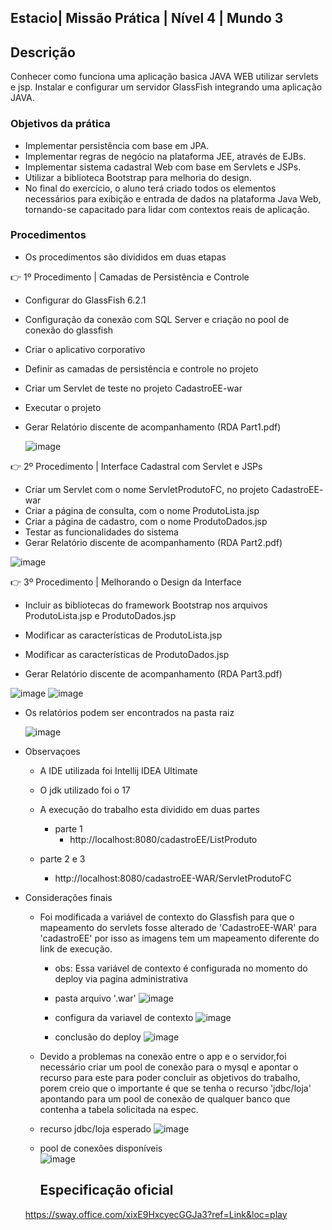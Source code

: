 ## Estacio| Missão Prática | Nível 4 | Mundo 3

## Descrição

  Conhecer como funciona uma aplicação basica JAVA WEB utilizar servlets e jsp.
  Instalar e configurar um servidor GlassFish integrando uma aplicação JAVA.
      

### Objetivos da prática

- Implementar persistência com base em JPA.
- Implementar regras de negócio na plataforma JEE, através de EJBs.
- Implementar sistema cadastral Web com   base em Servlets e JSPs.
- Utilizar a biblioteca Bootstrap para melhoria do design.
- No final do exercício, o aluno terá criado todos os elementos necessários
  para exibição e entrada de dados na plataforma Java Web, tornando-se
  capacitado para lidar com contextos reais de aplicação.
   
### Procedimentos

- Os procedimentos são divididos em duas etapas

👉 1º Procedimento | Camadas de Persistência e Controle

- Configurar do GlassFish 6.2.1 
- Configuração da conexão com SQL Server e criação no pool de conexão do glassfish
- Criar o aplicativo corporativo 
- Definir as camadas de persistência e controle no projeto
- Criar um Servlet de teste no projeto CadastroEE-war
- Executar o projeto  
- Gerar Relatório discente de acompanhamento (RDA Part1.pdf) 
      
   ![image](CadastroEE/src/images/image1.png)



 👉 2º Procedimento | Interface Cadastral com Servlet e JSPs

 - Criar um Servlet com o nome ServletProdutoFC, no projeto CadastroEE-
   war
 - Criar a página de consulta, com o nome ProdutoLista.jsp
 - Criar a página de cadastro, com o nome ProdutoDados.jsp
 - Testar as funcionalidades do sistema
 - Gerar Relatório discente de acompanhamento (RDA Part2.pdf)
    
   
  ![image](CadastroEE/src/images/image2.png)


👉 3º Procedimento | Melhorando o Design da Interface


  - Incluir as bibliotecas do framework Bootstrap nos arquivos ProdutoLista.jsp
    e ProdutoDados.jsp
  - Modificar as características de ProdutoLista.jsp

  - Modificar as características de ProdutoDados.jsp
  - Gerar Relatório discente de acompanhamento (RDA Part3.pdf) 
    
![image](CadastroEE/src/images/image3.png)
![image](CadastroEE/src/images/image4.png)


 - Os relatórios podem ser encontrados na pasta raiz

   ![image](CadastroEE/src/images/image5.png)

- Observaçoes
   - A IDE utilizada foi Intellij IDEA Ultimate
   - O jdk utilizado foi o 17
   - A execução do trabalho esta dividido em duas partes
     - parte 1
        - http://localhost:8080/cadastroEE/ListProduto

    - parte 2 e 3   
        - http://localhost:8080/cadastroEE-WAR/ServletProdutoFC 
       
- Considerações finais

  - Foi modificada a variável de contexto do Glassfish para que o mapeamento do  servlets fosse alterado de 'CadastroEE-WAR' para 'cadastroEE' por isso as imagens tem um mapeamento diferente do link de execução.

    - obs: Essa variável de contexto é configurada no momento do deploy via pagina administrativa

    - pasta arquivo '.war'
    ![image](CadastroEE/src/images/deploy%20app%20war.png)

    - configura da variavel de contexto
    ![image](CadastroEE/src/images/deploy%20app%20war2.png)

    - conclusão do deploy
    ![image](CadastroEE/src/images/deploy%20app%20war3.png)  

  - Devido a problemas na conexão entre o app e o servidor,foi necessário criar um pool de conexão para o mysql e apontar o recurso para este para poder concluir as objetivos do trabalho, porem creio que o importante é que se tenha o recurso 'jdbc/loja' apontando para um pool de conexão de qualquer banco que contenha a tabela solicitada na espec.
   
   - recurso jdbc/loja esperado 
   ![image](CadastroEE/src/images/criar%20recurso%20mysql.png)

   - pool de conexões disponíveis  
   ![image](CadastroEE/src/images/poolconexoes.png)

     ## Especificação oficial
    https://sway.office.com/xixE9HxcyecGGJa3?ref=Link&loc=play
    
   
